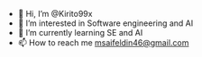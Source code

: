 - 👋 Hi, I’m @Kirito99x
- 👀 I’m interested in Software engineering and AI
- 🌱 I’m currently learning SE and AI
- 📫 How to reach me msaifeldin46@gmail.com

<!---
Kirito99x/Kirito99x is a ✨ special ✨ repository because its `README.md` (this file) appears on your GitHub profile.
You can click the Preview link to take a look at your changes.
--->
